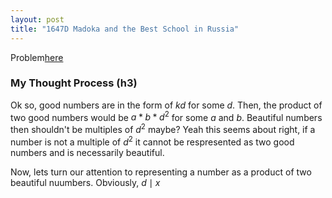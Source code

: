 ```yaml
---
layout: post
title: "1647D Madoka and the Best School in Russia"
---
```


Problem[here](https://codeforces.com/problemset/problem/1647/D)

### My Thought Process (h3)
Ok so, good numbers are in the form of $kd$ for some $d$. Then, the product of two good numbers would be $a * b * d^2$ for some $a$ and $b$. Beautiful numbers then shouldn't be multiples of $d^2$ maybe? Yeah this seems about right, if a number is not a multiple of $d^2$ it cannot be respresented as two good numbers and is necessarily beautiful.

Now, lets turn our attention to representing a number as a product of two beautiful nuumbers. Obviously, $d \mid x$